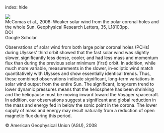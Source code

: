 index: hide

<div class="Citation">
    <div class="Citation-thumb CitationThumb-linked"  data-href="https://doi.org/10.1029/2008gl034896">
      <img src="https://static.claimspace.cloud/climate-study-static/refs/thumbs/8/McComas_et_al_2008-thumb.png" />
    </div>

  <div class="Citation-body">
    <div class="Citation-text">McComas et al., 2008: Weaker solar wind from the polar coronal holes and the whole Sun. <span class="Article-journal">Geophysical Research Letters, </span><span class="Article-volume">35, </span>L18103pp.</div>
    <div class="Citation-links">
      <div class="CitationLink" data-href="https://doi.org/10.1029/2008gl034896">
        <div class="CitationLink-icon CitationLink-Doi"></div>
        <div class="CitationLink-text">DOI</div>
      </div>
      <div class="CitationLink" data-href="https://scholar.google.com/scholar?q=10.1029/2008gl034896">
        <div class="CitationLink-icon CitationLink-Scholar"></div>
        <div class="CitationLink-text">Google Scholar</div>
      </div>
    </div>
  </div>
</div>

Observations of solar wind from both large polar coronal holes (PCHs) during Ulysses' third orbit showed that the fast solar wind was slightly slower, significantly less dense, cooler, and had less mass and momentum flux than during the previous solar minimum (first) orbit. In addition, while much more variable, measurements in the slower, in‐ecliptic wind match quantitatively with Ulysses and show essentially identical trends. Thus, these combined observations indicate significant, long‐term variations in solar wind output from the entire Sun. The significant, long‐term trend to lower dynamic pressures means that the heliosphere has been shrinking and the heliopause must be moving inward toward the Voyager spacecraft. In addition, our observations suggest a significant and global reduction in the mass and energy fed in below the sonic point in the corona. The lower supply of mass and energy may result naturally from a reduction of open magnetic flux during this period.

<div class="Citation-copy">
&copy; American Geophysical Union (AGU), 2008
</div>